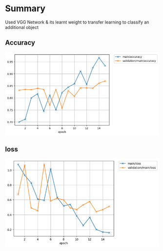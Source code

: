 # Summary
Used VGG Network & its learnt weight to transfer learning to classify an additional object

## Accuracy
![accuracy](result/accuracy.png)


 
## loss
![loss](result/loss.png)
